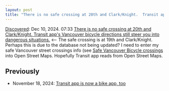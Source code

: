 ```yaml
---
layout: post
title: "There is no safe crossing at 20th and Clark/Knight.  Transit app's Vancouver bicycle directions still steer you into dangerous situations."
---
```

[Discovered](http://rolandtanglao.com/2020/07/29/p1-blogthis-checkvist-list-links-to-blog/): Dec 10, 2024. 07:33 [There is no safe crossing at 20th and Clark/Knight.  Transit app's Vancouver bicycle directions still steer you into dangerous situations.](https://transitapp.com/en/region/vancouver) <-- The safe crossing is at 19th and Clark/Knight. Perhaps this is due to the database not being updated? I need to enter my safe Vancouver street crossings info (see [Safe Vancouver Bicycle crossings](http://rolandtanglao.com/2024/10/14/p2-vancouver-safe-bicycle-crossings/) into Open Street Maps. Hopefully Transit app reads from Open Street Maps.

## Previously
* November 18, 2024: [Transit app is now a bike app, too](http://rolandtanglao.com/2024/11/18/p2252-go-bike/)
